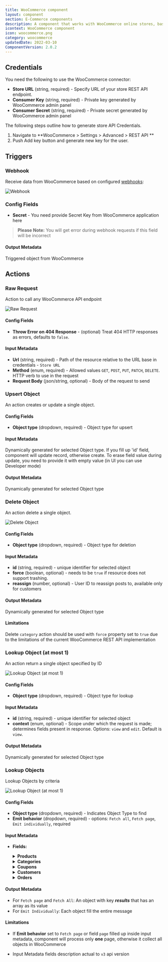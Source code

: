```yaml
---
title: WooCommerce component
layout: component
section: E-Commerce components
description: A component that works with WooCommerce online stores, based on WooCommerce REST API
icontext: WooCommerce component
icon: woocommerce.png
category: woocommerce
updatedDate: 2022-03-10
ComponentVersion: 2.0.2
---
```


## Credentials

You need the following to use the WooCommerce connector:

 * **Store URL** (string, required) - Specify URL of your store REST API endpoint.
 * **Consumer Key** (string, required) - Private key generated by WooCommerce admin panel
 * **Consumer Secret** (string, required) - Private secret generated by WooCommerce admin panel

The following steps outline how to generate store API Credentials.

1. Navigate to **WooCommerce > Settings > Advanced > REST API **
1. Push Add key button and generate new key for the user.

## Triggers

### Webhook

Receive data from WooCommerce based on configured [webhooks](https://woocommerce.com/document/webhooks/):

![Webhook](img/webhook.png)

### Config Fields

 * **Secret** - You need provide Secret Key from WooCommerce application here

 >**Please Note:** You will get error during webhook requests if this field will be incorrect

#### Output Metadata

Triggered object from WooCommerce

## Actions

### Raw Request

Action to call any WooCommerce API endpoint

![Raw Request](img/make-raw-request.png)

#### Config Fields

* **Throw Error on 404 Response** - (optional) Treat 404 HTTP responses as errors, defaults to `false`.

#### Input Metadata

* **Url** (string, required) - Path of the resource relative to the URL base in credentials - `Store URL`
* **Method** (enum, required) - Allowed values `GET`, `POST`, `PUT`, `PATCH`, `DELETE`. HTTP verb to use in the request
* **Request Body** (json/string, optional) - Body of the request to send

### Upsert Object

An action creates or update a single object.

#### Config Fields

* **Object type** (dropdown, required) - Object type for upsert

#### Input Metadata

Dynamically generated for selected Object type. If you fill up 'id' field, component will update record, otherwise create.
To erase field value during update, you need to provide it with empty value (in UI you can use Developer mode)

#### Output Metadata

Dynamically generated for selected Object type

### Delete Object

An action delete a single object.

![Delete Object](img/delete-object.png)

#### Config Fields

* **Object type** (dropdown, required) - Object type for deletion

#### Input Metadata

* **id** (string, required) - unique identifier for selected object
* **force** (boolean, optional) - needs to be `true` if resource does not support trashing.
* **reassign** (number, optional) - User ID to reassign posts to, available only for customers

#### Output Metadata

Dynamically generated for selected Object type

#### Limitations

Delete `category` action should be used with `force` property set to `true` due to the limitations of the current WooCommerce REST API implementation

### Lookup Object (at most 1)

An action return a single object specified by ID

![Lookup Object (at most 1)](img/lookup-object-at-most-1.png)

#### Config Fields

* **Object type** (dropdown, required) - Object type for lookup

#### Input Metadata

* **id** (string, required) - unique identifier for selected object
* **context** (enum, optional) - Scope under which the request is made; determines fields present in response. Options: `view` and `edit`. Default is `view`.

#### Output Metadata

Dynamically generated for selected Object type

### Lookup Objects

Lookup Objects by criteria

![Lookup Object (at most 1)](img/lookup-objects.png)

#### Config Fields

* **Object type** (dropdown, required) - Indicates Object Type to find
* **Emit behavior** (dropdown, required) - options: `Fetch all`, `Fetch page`, `Emit individually`, required

#### Input Metadata

* **Fields:**

  <details close markdown="block"><summary><strong>Products</strong></summary>

  |Parameter|Type|Description|
  |----|-----------|-----------|
  |context|string|Scope under which the request is made; determines fields present in response. Options: `view` and `edit`. Default is `view`.|
  |page|integer|Current page of the collection. Default is `1`.|
  |per_page|integer|Maximum number of items to be returned in result set. Default is `10`.|
  |search|string|Limit results to those matching a string.|
  |after|string|Limit response to resources published after a given ISO8601 compliant date.|
  |before|string|Limit response to resources published before a given ISO8601 compliant date.|
  |exclude|array|Ensure result set excludes specific IDs.|
  |include|array|Limit result set to specific ids.|
  |offset|integer|Offset the result set by a specific number of items.|
  |order|string|Order sort attribute ascending or descending. Options: `asc` and `desc`. Default is `desc`.|
  |orderby|string|Sort collection by object attribute. Options: `date`, `id`, `include`, `title`, `slug`, `price`, `popularity` and `rating`. Default is `date`.|
  |parent|array|Limit result set to those of particular parent IDs.|
  |parent_exclude|array|Limit result set to all items except those of a particular parent ID.|
  |slug|string|Limit result set to products with a specific slug.|
  |status|string|Limit result set to products assigned a specific status. Options: `any`, `draft`, `pending`, `private` and `publish`. Default is `any`.|
  |type|string|Limit result set to products assigned a specific type. Options: `simple`, `grouped`, `external` and `variable`.|
  |sku|string|Limit result set to products with a specific SKU.|
  |featured|boolean|Limit result set to featured products.|
  |category|string|Limit result set to products assigned a specific category ID.|
  |tag|string|Limit result set to products assigned a specific tag ID.|
  |shipping_class|string|Limit result set to products assigned a specific shipping class ID.|
  |attribute|string|Limit result set to products with a specific attribute.|
  |attribute_term|string|Limit result set to products with a specific attribute term ID (required an assigned attribute).|
  |tax_class|string|Limit result set to products with a specific tax class. Default options: `standard`, `reduced-rate` and `zero-rate`.|
  |on_sale|boolean|Limit result set to products on sale.|
  |min_price|string|Limit result set to products based on a minimum price.|
  |max_price|string|Limit result set to products based on a maximum price.|
  |stock_status|string|Limit result set to products with specified stock status. Options: `instock`, `outofstock` and `onbackorder`.|

  </details>

  <details close markdown="block"><summary><strong>Categories</strong></summary>

  |Parameter|Type|Description|
  |----|-----------|-----------|
  |context|string|Scope under which the request is made; determines fields present in response. Options: `view` and `edit`. Default is `view`.|
  |page|integer|Current page of the collection. Default is `1`.|
  |per_page|integer|Maximum number of items to be returned in result set. Default is `10`.|
  |search|string|Limit results to those matching a string.|
  |exclude|array|Ensure result set excludes specific ids.|
  |include|array|Limit result set to specific ids.|
  |order|string|Order sort attribute ascending or descending. Options: `asc` and `desc`. Default is `asc`.|
  |orderby|string|Sort collection by resource attribute. Options: `id`, `include`, `name`, `slug`, `term_group`, description and count. Default is `name`.|
  |hide_empty|boolean|Whether to hide resources not assigned to any products. Default is `false`.|
  |parent|integer|Limit result set to resources assigned to a specific parent.|
  |product|integer|Limit result set to resources assigned to a specific product.|
  |slug|string|Limit result set to resources with a specific slug.|

  </details>

  <details close markdown="block"><summary><strong>Coupons</strong></summary>

  |Parameter|Type|Description|
  |----|-----------|-----------|
  |context|string|Scope under which the request is made; determines fields present in response. Options: `view` and `edit`.   Default is `view`.|
  |page|integer|Current page of the collection. Default is `1`.|
  |per_page|integer|Maximum number of items to be returned in result set. Default is `10`.|
  |search|string|Limit results to those matching a string.|
  |after|string|Limit response to resources published after a given ISO8601 compliant date.|
  |before|string|Limit response to resources published before a given ISO8601 compliant date.|
  |exclude|array|Ensure result set excludes specific IDs.|
  |include|array|Limit result set to specific ids.|
  |offset|integer|Offset the result set by a specific number of items.|
  |order|string|Order sort attribute ascending or descending. Options: `asc` and `desc`. Default is `desc`.|
  |orderby|string|Sort collection by object attribute. Options: `date`, `id`, `include`, `title` and `slug`. Default is `date`.|
  |code|string|Limit result set to resources with a specific code.|

  </details>

  <details close markdown="block"><summary><strong>Customers</strong></summary>

  |Parameter|Type|Description|
  |----|-----------|-----------|
  |context|string|Scope under which the request is made; determines fields present in response. Options: `view` and `edit`. Default is `view`.|
  |page|integer|Current page of the collection. Default is `1`.|
  |per_page|integer|Maximum number of items to be returned in result set. Default is `10`.|
  |search|string|Limit results to those matching a string.|
  |exclude|array|Ensure result set excludes specific IDs.|
  |include|array|Limit result set to specific IDs.|
  |offset|integer|Offset the result set by a specific number of items.|
  |order|string|Order sort attribute ascending or descending. Options: `asc` and `desc`. Default is `asc`.|
  |orderby|string|Sort collection by object attribute. Options: `id`, `include`, `name` and `registered_date`. Default is `name`.|
  |email|string|Limit result set to resources with a specific email.|
  |role|string|Limit result set to resources with a specific role. Options: `all`, `administrator`, `editor`, `author`, `contributor`, `subscriber`, `customer` and `shop_manager`. Default is `customer`.|

  </details>

  <details close markdown="block"><summary><strong>Orders</strong></summary>

  |Parameter|Type|Description|
  |----|-----------|-----------|
  |context|string|Scope under which the request is made;   determines fields present in response. Options: `view` and `edit`.   Default is `view`.|
  |page|integer|Current page of the collection. Default is `1`.|
  |per_page|integer|Maximum number of items to be returned in result set. Default is `10`.|
  |search|string|Limit results to those matching a string.|
  |after|string|Limit response to resources published after a given ISO8601 compliant date.|
  |before|string|Limit response to resources published before a given ISO8601 compliant date.|
  |exclude|array|Ensure result set excludes specific IDs.|
  |include|array|Limit result set to specific ids.|
  |offset|integer|Offset the result set by a specific number of items.|
  |order|string|Order sort attribute ascending or descending. Options: `asc` and `desc`. Default is `desc`.|
  |orderby|string|Sort collection by object attribute. Options: `date`, `id`, `include`, `title` and `slug`. Default is `date`.|
  |parent|array|Limit result set to those of particular parent IDs.|
  |parent_exclude|array|Limit result set to all items except those of a particular parent ID.|
  |status|array|Limit result set to orders assigned a specific   status. Options: `any`, `pending`, `processing`, `on-hold`, `completed`, `cancelled`, `refunded`, `failed` and `trash`. Default is `any`.|
  |customer|integer|Limit result set to orders assigned a specific customer.|
  |product|integer|Limit result set to orders assigned a specific product.|
  |dp|integer|Number of decimal points to use in each resource. Default is `2`.|
  </details>

#### Output Metadata

- For `Fetch page` and `Fetch All`: An object with key ***results*** that has an array as its value
- For `Emit Individually`:  Each object fill the entire message

#### Limitations

* If **Emit behavior** set to `Fetch page` or field `page` filled up inside input metadata, component will process only **one** page, otherwise it collect all objects in WooCommerce

* Input Metadata fields description actual to `v3` api version

